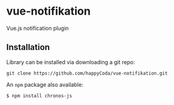 # vue-notifikation
Vue.js notification plugin

## Installation
Library can be installed via downloading a git repo:

```shell
git clone https://github.com/happyCoda/vue-notifikation.git
```

An `npm` package also available:

```shell
$ npm install chronos-js
```
